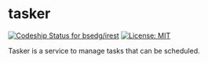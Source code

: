 # tasker

[ ![Codeship Status for bsedg/irest](https://codeship.com/projects/1f8bd7f0-598d-0134-a57b-0ac50249f2fe/status?branch=master)](https://codeship.com/projects/173070)
[![License: MIT](https://img.shields.io/badge/License-MIT-yellow.svg)](https://opensource.org/licenses/MIT)

Tasker is a service to manage tasks that can be scheduled.
